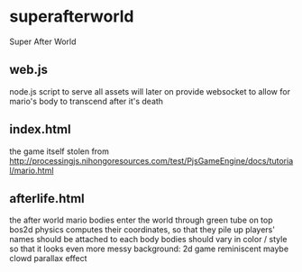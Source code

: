 superafterworld
===============

Super After World


web.js
------

node.js script to serve all assets
will later on provide websocket to allow for mario's body
to transcend after it's death


index.html
----------
the game itself
stolen from http://processingjs.nihongoresources.com/test/PjsGameEngine/docs/tutorial/mario.html


afterlife.html
--------------
the after world
mario bodies enter the world through green tube on top
bos2d physics computes their coordinates, so that they pile up
players' names should be attached to each body
bodies should vary in color / style so that it looks even more messy
background:
2d game reminiscent
maybe clowd parallax effect
